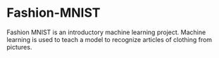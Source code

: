 # Fashion-MNIST
Fashion MNIST is an introductory machine learning project. Machine learning is used to teach a model to recognize articles of clothing from pictures.
